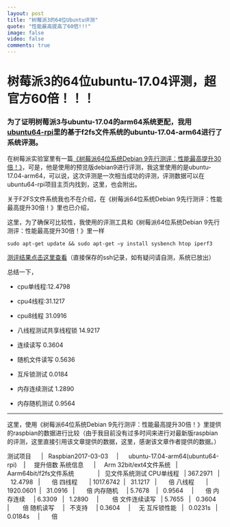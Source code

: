 ```yaml
---
layout: post
title: "树莓派3的64位Ubuntu评测"
quote: "性能最高提高了60倍!!!"
image: false
video: false
comments: true
---
```


# 树莓派3的64位ubuntu-17.04评测，超官方60倍！！！

### 为了证明树莓派3与ubuntu-17.04的arm64系统更配，我用[ubuntu64-rpi](https://github.com/chainsx/ubuntu64-rpi)里的基于f2fs文件系统的ubuntu-17.04-arm64进行了系统评测。

在树莓派实验室里有一篇[《树莓派64位系统Debian 9先行测评：性能最高提升30倍！》](http://shumeipai.nxez.com/2017/03/30/raspberry-pi-64-bit-debian-9-first-evaluation.html)，可是，他是使用的预览版debian9进行评测，我这里使用的是ubuntu-17.04-arm64，可以说，这次评测是一次相当成功的评测，评测数据可以在ubuntu64-rpi项目主页内找到，这里，也会附出。

关于F2FS文件系统我也不在介绍，在《树莓派64位系统Debian 9先行测评：性能最高提升30倍！》里也已介绍，

这里，为了确保可比较性，我使用的评测工具和《树莓派64位系统Debian 9先行测评：性能最高提升30倍！》里一样

`sudo apt-get update && sudo apt-get –y install sysbench htop iperf3`

[测评结果点击这里查看](https://github.com/chainsx/ubuntu64-rpi/raw/ubuntu-17.04-arm64/Documentation/test-result/ubuntu64-test-result.txt)（直接保存的ssh记录，如有疑问请自测，系统已放出）

总结一下，

* cpu单线程:12.4798

* cpu4线程:31.1217

* cpu8线程 31.0916

* 八线程测试共享线程锁 14.9217

* 连续读写 0.3604

* 随机文件读写 0.5636

* 互斥锁测试 0.0184

* 内存连续测试 1.2890

* 内存随机测试 0.9564

**************

这里，使用《树莓派64位系统Debian 9先行测评：性能最高提升30倍！》里提供的raspbian的数据进行比较（由于我目前没有过多时间来进行对最新版raspbian的评测，这里直接引用该文章提供的数据，这里，感谢该文章作者提供的数据。）

测试项目      |     Raspbian2017-03-03     |      ubuntu-17.04-arm64(ubuntu64-rpi)    |     提升倍数
系统信息      |     Arm 32bit/ext4文件系统   |      Aarm64bit/f2fs文件系统               |    见文件系统测试
CPU单线程     | 367.2971    |   12.4798    |       倍
四线程        |  1017.6742  |   31.1217    |        倍
八线程        |  1920.0601  |   31.0916    |        倍
内存随机      |   5.7678    |   0.9564     |        倍
内存连续      |   6.3309    |   1.2890     |        倍
文件连续读写   |   5.7655    |   0.3604     |        倍
随机读写      |   不支持      |  0.3604      |      无
互斥锁性能     |   0.0231s   | 0.0184s      |        倍
